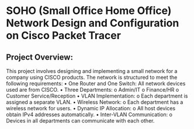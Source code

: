 # SOHO (Small Office Home Office) Network Design and Configuration on Cisco Packet Tracer

## Project Overview:
This project involves designing and implementing a small network for a company using CISCO products. The network is structured to meet the following requirements:
•	One Router and One Switch: 
  All network devices used are from CISCO.
•	Three Departments:
  o	Admin/IT
  o	Finance/HR
  o	Customer Service/Reception
•	VLAN Implementation:
  o	Each department is assigned a separate VLAN.
•	Wireless Network:
  o	Each department has a wireless network for users.
•	Dynamic IP Allocation:
  o	All host devices obtain IPv4 addresses automatically.
•	Inter-VLAN Communication:
  o	Devices in all departments can communicate with each other.
